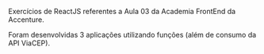 Exercícios de ReactJS referentes a Aula 03 da Academia FrontEnd da Accenture.

Foram desenvolvidas 3 aplicações utilizando funções (além de consumo da API ViaCEP).
